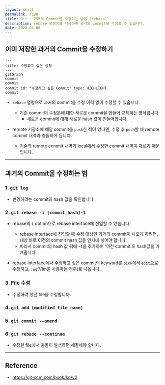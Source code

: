 ```yaml
---
layout: skill
permalink: /198
title: Git - 과거의 Commit만 수정하는 방법 (rebase)
description: rebase 명령어를 사용하여 과거의 commit을 수정할 수 있습니다.
date: 2023-04-06
---
```



## 이미 저장한 과거의 Commit을 수정하기

```mermaid
---
title: 수정하고 싶은 상황
---
gitGraph
commit
commit
commit id: "수정하고 싶은 Commit" type: HIGHLIGHT
commit
```

- `rebase` 명령으로 과거의 commit을 수정 이력 없이 수정할 수 있습니다.
    - 기존 commit의 수정본에 대한 새로운 commit을 만들어 교체하는 방식입니다.
        - 새로운 commit에 대해 새로운 hash 값이 만들어집니다.

- remote 저장소에 해당 commit을 `push`한 적이 있다면, 수정 후 `push`할 때 remote commit 내역과 충돌하게 됩니다.
    - 기존의 remote commit 내역과 local에서 수정한 commit 내역이 다르기 때문입니다.


---


## 과거의 Commit을 수정하는 법


### 1. `git log`

- 변경하려는 commit의 hash 값을 확인합니다.


### 2. `git rebase -i [commit_hash]~1`

- rebase의 `i` option으로 rebase interface에 진입할 수 있습니다.
    - rebase interface에 진입할 때 수정 대상인 과거의 commit이 나오게 하려면, 대상 바로 이전의 commit hash 값을 인자에 넣어야 합니다.
    - 따라서 commit의 hash 값 뒤에 `~1`을 추가하여 '이전 commit'의 hash값을 가져옵니다.

- rebase interface에서 수정하고 싶은 commit의 keyword를 `pick`에서 `edit`으로 수정하고, `:wq`(Vim을 사용하는 경우)로 나옵니다.


### 3. File 수정

- 수정하려 했던 file을 수정합니다.


### 4. `git add [modified_file_name]`


### 5. `git commit --amend`


### 6. `git rebase --continue`

- 수정한 file에서 충돌이 발생하면 해결해야 합니다.


---


## Reference

- <https://git-scm.com/book/ko/v2>
